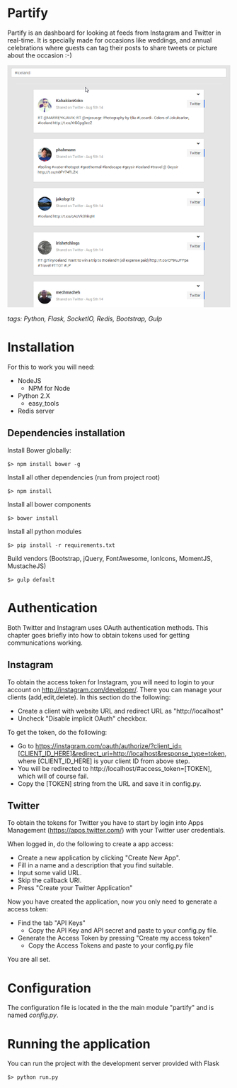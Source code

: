 # Partify
Partify is an dashboard for looking at feeds from Instagram and Twitter in real-time. 
It is specially made for occasions like weddings, and annual celebrations where guests can tag their posts to share 
tweets or picture about the occasion :-)

![Screenshot](./docs/images/overview-twitter-feed.png)

*tags: Python, Flask, SocketIO, Redis, Bootstrap, Gulp*

# Installation

For this to work you will need:
* NodeJS
    * NPM for Node
* Python 2.X
    * easy_tools
* Redis server

## Dependencies installation

Install Bower globally:
```
$> npm install bower -g
```

Install all other dependencies (run from project root)
```
$> npm install
```

Install all bower components
```
$> bower install
```

Install all python modules
```
$> pip install -r requirements.txt
```

Build vendors (Bootstrap, jQuery, FontAwesome, IonIcons, MomentJS, MustacheJS)
```
$> gulp default
```

# Authentication
Both Twitter and Instagram uses OAuth authentication methods. This chapter goes briefly into how to obtain tokens used for getting communications working.

## Instagram
To obtain the access token for Instagram, you will need to login to your account on http://instagram.com/developer/.
There you can manage your clients (add,edit,delete).
In this section do the following:
* Create a client with website URL and redirect URL as "http://localhost"
* Uncheck "Disable implicit OAuth" checkbox.

To get the token, do the following:
* Go to https://instagram.com/oauth/authorize/?client_id=[CLIENT_ID_HERE]&redirect_uri=http://localhost&response_type=token, where [CLIENT_ID_HERE] is your client ID from above step.
* You will be redirected to http://localhost/#access_token=[TOKEN], which will of course fail. 
* Copy the [TOKEN] string from the URL and save it in config.py.

## Twitter
To obtain the tokens for Twitter you have to start by login into Apps Management (https://apps.twitter.com/) with your Twitter user credentials.

When logged in, do the following to create a app access:
* Create a new application by clicking "Create New App".
* Fill in a name and a description that you find suitable.
* Input some valid URL.
* Skip the callback URI.
* Press "Create your Twitter Application"

Now you have created the application, now you only need to generate a access token:
* Find the tab "API Keys"
    * Copy the API Key and API secret and paste to your config.py file.
* Generate the Access Token by pressing "Create my access token"
    * Copy the Access Tokens and paste to your config.py file

You are all set.


# Configuration 

The configuration file is located in the the main module "partify" and is named *config.py*.

# Running the application
You can run the project with the development server provided with Flask
```
$> python run.py
```